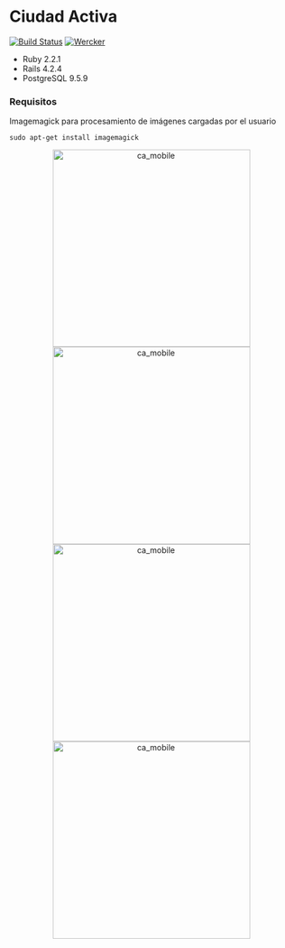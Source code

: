 # Ciudad Activa 

[![Build Status](https://travis-ci.org/martinnicolas/ca.svg?branch=master)](https://travis-ci.org/martinnicolas/ca) [![Wercker](https://img.shields.io/github/license/mashape/apistatus.svg)](https://opensource.org/licenses/MIT)


* Ruby 2.2.1
* Rails 4.2.4
* PostgreSQL 9.5.9


### Requisitos

Imagemagick para procesamiento de imágenes cargadas por el usuario
	
	sudo apt-get install imagemagick



<p align="center">

<img src="https://user-images.githubusercontent.com/5104496/86070507-4c194d80-ba53-11ea-9355-a6631932f787.png" alt="ca_mobile" width="350" height="350"/> 

<img src="https://user-images.githubusercontent.com/5104496/86070541-63583b00-ba53-11ea-899e-65f7963a1327.png" alt="ca_mobile" width="350" height="350"/>

<img src="https://user-images.githubusercontent.com/5104496/86070577-75d27480-ba53-11ea-9d1d-ff11c93e3568.png" alt="ca_mobile" width="350" height="350"/>

<img src="https://user-images.githubusercontent.com/5104496/86070626-84b92700-ba53-11ea-9305-74d5910c699c.png" alt="ca_mobile" width="350" height="350"/>

</p>